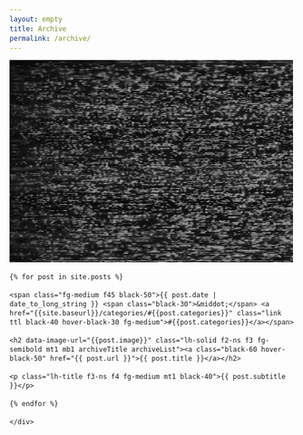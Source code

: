 ```yaml
---
layout: empty
title: Archive
permalink: /archive/
---
```


<div class="titlePad" id="livePic">
	<img src="/images/misc/tv.gif" id="tv">
	<!-- <div class="cover" style="background:url(/images/misc/tv.gif) center;" id="tv"></div> -->
</div>

<div class="simP">
	<div class="archiveWrapper pt4">

	{% for post in site.posts %}

	<span class="fg-medium f45 black-50">{{ post.date | date_to_long_string }} <span class="black-30">&middot;</span> <a href="{{site.baseurl}}/categories/#{{post.categories}}" class="link ttl black-40 hover-black-30 fg-medium">#{{post.categories}}</a></span>

	<h2 data-image-url="{{post.image}}" class="lh-solid f2-ns f3 fg-semibold mt1 mb1 archiveTitle archiveList"><a class="black-60 hover-black-50" href="{{ post.url }}">{{ post.title }}</a></h2>

	<p class="lh-title f3-ns f4 fg-medium mt1 black-40">{{ post.subtitle }}</p>

	{% endfor %}

	</div>
</div>

<script src="https://code.jquery.com/jquery-3.3.1.slim.min.js"
integrity="sha256-3edrmyuQ0w65f8gfBsqowzjJe2iM6n0nKciPUp8y+7E="
crossorigin="anonymous">
</script>
